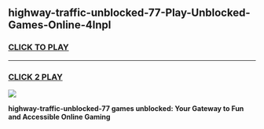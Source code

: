 
## highway-traffic-unblocked-77-Play-Unblocked-Games-Online-4lnpl
<h3>
<a href="https://premium76.site?title=highway-traffic-unblocked-77&ref=25A">CLICK TO PLAY</a></h3>
<hr>

<h3>
<a href="https://premium76.site?title=highway-traffic-unblocked-77&ref=25A">CLICK 2 PLAY</a>
  
</h3>

<a href="https://premium76.site?title=highway-traffic-unblocked-77&ref=25A"><img src="https://clearcache.store/games.png"></a>


**highway-traffic-unblocked-77 games unblocked: Your Gateway to Fun and Accessible Online Gaming**
